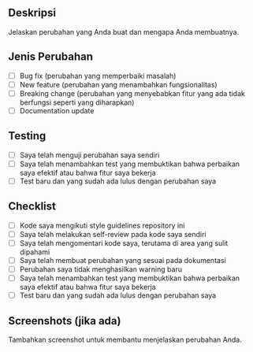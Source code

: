 ## Deskripsi
Jelaskan perubahan yang Anda buat dan mengapa Anda membuatnya.

## Jenis Perubahan
- [ ] Bug fix (perubahan yang memperbaiki masalah)
- [ ] New feature (perubahan yang menambahkan fungsionalitas)
- [ ] Breaking change (perubahan yang menyebabkan fitur yang ada tidak berfungsi seperti yang diharapkan)
- [ ] Documentation update

## Testing
- [ ] Saya telah menguji perubahan saya sendiri
- [ ] Saya telah menambahkan test yang membuktikan bahwa perbaikan saya efektif atau bahwa fitur saya bekerja
- [ ] Test baru dan yang sudah ada lulus dengan perubahan saya

## Checklist
- [ ] Kode saya mengikuti style guidelines repository ini
- [ ] Saya telah melakukan self-review pada kode saya sendiri
- [ ] Saya telah mengomentari kode saya, terutama di area yang sulit dipahami
- [ ] Saya telah membuat perubahan yang sesuai pada dokumentasi
- [ ] Perubahan saya tidak menghasilkan warning baru
- [ ] Saya telah menambahkan test yang membuktikan bahwa perbaikan saya efektif atau bahwa fitur saya bekerja
- [ ] Test baru dan yang sudah ada lulus dengan perubahan saya

## Screenshots (jika ada)
Tambahkan screenshot untuk membantu menjelaskan perubahan Anda. 